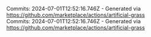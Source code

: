 Commits: 2024-07-01T12:52:16.746Z - Generated via https://github.com/marketplace/actions/artificial-grass
<br>
Commits: 2024-07-01T12:52:16.746Z - Generated via https://github.com/marketplace/actions/artificial-grass
<br>
